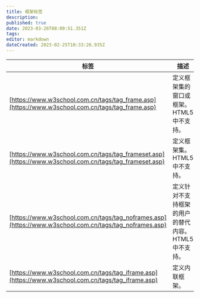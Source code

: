 ```yaml
---
title: 框架标签
description: 
published: true
date: 2023-03-26T08:09:51.351Z
tags: 
editor: markdown
dateCreated: 2023-02-25T10:33:26.935Z
---
```


| 标签 | 描述                                                 |
| ------ | ------------------------------------------------------ |
| [https://www.w3school.com.cn/tags/tag_frame.asp](https://www.w3school.com.cn/tags/tag_frame.asp)     | 定义框架集的窗口或框架。HTML5 中不支持。             |
| [https://www.w3school.com.cn/tags/tag_frameset.asp](https://www.w3school.com.cn/tags/tag_frameset.asp)     | 定义框架集。HTML5 中不支持。                         |
| [https://www.w3school.com.cn/tags/tag_noframes.asp](https://www.w3school.com.cn/tags/tag_noframes.asp)     | 定义针对不支持框架的用户的替代内容。HTML5 中不支持。 |
| [https://www.w3school.com.cn/tags/tag_iframe.asp](https://www.w3school.com.cn/tags/tag_iframe.asp)     | 定义内联框架。                                       |

‍